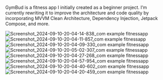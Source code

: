 GymBud is a fitness app I initially created as a beginner project. 
I’m currently rewriting it to improve the architecture and code quality by incorporating MVVM Clean Architecture, Dependency Injection, Jetpack Compose, and more.


![Screenshot_2024-09-10-20-04-14-838_com example fitnessapp](https://github.com/user-attachments/assets/d42bef26-492c-4f57-8962-1cfbdce17e9f)
![Screenshot_2024-09-10-20-04-11-857_com example fitnessapp](https://github.com/user-attachments/assets/9954ca48-cb9b-4ca0-aef1-daee187070ff)
![Screenshot_2024-09-10-20-04-09-330_com example fitnessapp](https://github.com/user-attachments/assets/cf0700c4-f753-470f-96bb-064865422868)
![Screenshot_2024-09-10-20-05-02-307_com example fitnessapp](https://github.com/user-attachments/assets/fc8ac489-89ff-4e79-aa5a-7532523d169f)
![Screenshot_2024-09-10-20-04-27-268_com example fitnessapp](https://github.com/user-attachments/assets/f498143c-de3b-4fa5-a497-0dae2901ade7)
![Screenshot_2024-09-10-20-04-57-954_com example fitnessapp](https://github.com/user-attachments/assets/ba9e421e-d218-4651-b83e-ace082b34535)
![Screenshot_2024-09-10-20-04-40-602_com example fitnessapp](https://github.com/user-attachments/assets/f3a30255-c8ee-4b8a-af6d-d9522d22fac6)
![Screenshot_2024-09-10-20-04-20-459_com example fitnessapp](https://github.com/user-attachments/assets/6f54d0e8-605b-4fe7-861c-c9f67ab4053e)

